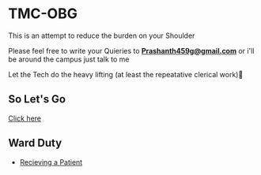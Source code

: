 # TMC-OBG

This is an attempt to reduce the burden on your Shoulder

Please feel free to write your Quieries to **Prashanth459g@gmail.com** 
or 
i'll be around the campus just talk to me

Let the Tech do the heavy lifting (at least the repeatative clerical work)💪




## So Let's Go
[Click here](https://prashanth459g.github.io/TMC-OBG/home.html)


## Ward Duty
- [Recieving a Patient](https://prashanth459g.github.io/TMC-OBG/receivingPt)

